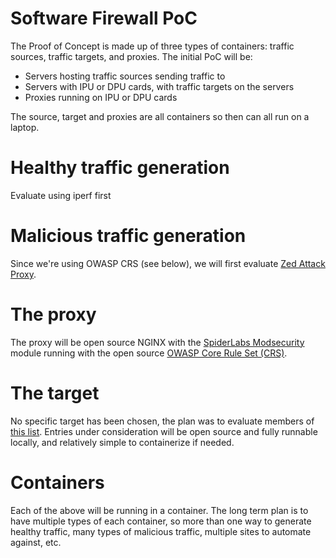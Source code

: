 # Software Firewall PoC

The Proof of Concept is made up of three types of containers: traffic sources,
traffic targets, and proxies.  The initial PoC will be:
- Servers hosting traffic sources sending traffic to
- Servers with IPU or DPU cards, with traffic targets on the servers
- Proxies running on IPU or DPU cards

The source, target and proxies are all containers so then can all run on a
laptop.

# Healthy traffic generation
Evaluate using iperf first

# Malicious traffic generation
Since we're using OWASP CRS (see below), we will first evaluate [Zed Attack
Proxy](https://github.com/zaproxy/zaproxy).

# The proxy
The proxy will be open source NGINX with the [SpiderLabs
Modsecurity](https://github.com/SpiderLabs/ModSecurity-nginx) module running
with the open source  [OWASP Core Rule Set
(CRS)](https://github.com/coreruleset/coreruleset).

# The target
No specific target has been chosen, the plan was to evaluate members of [this
list](https://ultimateqa.com/dummy-automation-websites/).  Entries under
consideration will be open source and fully runnable locally, and relatively
simple to containerize if needed.

# Containers
Each of the above will be running in a container.  The long term plan is to have
multiple types of each container, so more than one way to generate healthy
traffic, many types of malicious traffic, multiple sites to automate against,
etc.
